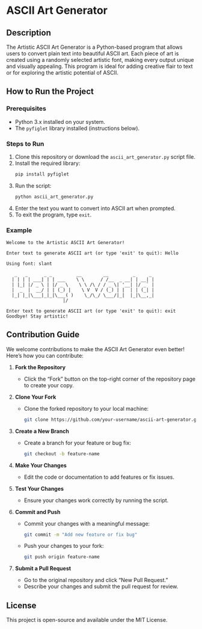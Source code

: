 # ASCII Art Generator

## Description
The Artistic ASCII Art Generator is a Python-based program that allows users to convert plain text into beautiful ASCII art. Each piece of art is created using a randomly selected artistic font, making every output unique and visually appealing. This program is ideal for adding creative flair to text or for exploring the artistic potential of ASCII.

## How to Run the Project
### Prerequisites
- Python 3.x installed on your system.
- The `pyfiglet` library installed (instructions below).

### Steps to Run
1. Clone this repository or download the `ascii_art_generator.py` script file.
2. Install the required library:
   ```bash
   pip install pyfiglet
   ```
3. Run the script:
   ```bash
   python ascii_art_generator.py
   ```
4. Enter the text you want to convert into ASCII art when prompted.
5. To exit the program, type `exit`.

### Example
```plaintext
Welcome to the Artistic ASCII Art Generator!

Enter text to generate ASCII art (or type 'exit' to quit): Hello

Using font: slant

   _   _      _ _         __        __         _     _ 
  | | | | ___| | | ___    \ \      / /__  _ __| | __| |
  | |_| |/ _ \ | |/ _ \    \ \ /\ / / _ \| '__| |/ _` |
  |  _  |  __/ | | (_) |    \ V  V / (_) | |  | | (_| |
  |_| |_|\___|_|_|\___( )    \_/\_/ \___/|_|  |_|\__,_|
                     |/                                 

Enter text to generate ASCII art (or type 'exit' to quit): exit
Goodbye! Stay artistic!
```

## Contribution Guide
We welcome contributions to make the ASCII Art Generator even better! Here’s how you can contribute:

1. **Fork the Repository**
   - Click the “Fork” button on the top-right corner of the repository page to create your copy.

2. **Clone Your Fork**
   - Clone the forked repository to your local machine:
     ```bash
     git clone https://github.com/your-username/ascii-art-generator.git
     ```

3. **Create a New Branch**
   - Create a branch for your feature or bug fix:
     ```bash
     git checkout -b feature-name
     ```

4. **Make Your Changes**
   - Edit the code or documentation to add features or fix issues.

5. **Test Your Changes**
   - Ensure your changes work correctly by running the script.

6. **Commit and Push**
   - Commit your changes with a meaningful message:
     ```bash
     git commit -m "Add new feature or fix bug"
     ```
   - Push your changes to your fork:
     ```bash
     git push origin feature-name
     ```

7. **Submit a Pull Request**
   - Go to the original repository and click “New Pull Request.”
   - Describe your changes and submit the pull request for review.

## License
This project is open-source and available under the MIT License.

